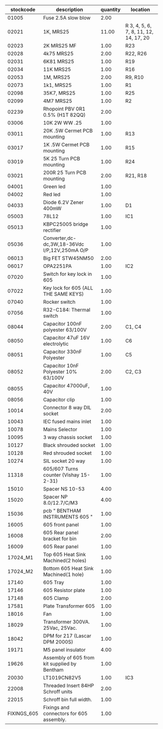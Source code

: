 |stockcode|description|quantity|location|
|---------|-----------|--------|--------|
|01005|Fuse 2.5A slow blow|2.00||
|02021|1K, MRS25|11.00|R 3, 4, 5, 6, 7, 8, 11, 12, 14, 17, 20|
|02023|2K MRS25 MF|1.00|R23|
|02028|4k75 MRS25|2.00|R22, R26|
|02031|6K81  MRS25|1.00|R19|
|02034|11K MRS25|1.00|R16|
|02053|1M, MRS25|2.00|R9, R10|
|02073|1k1, MRS25|1.00|R1|
|02098|35K7, MRS25|1.00|R25|
|02099|4M7 MRS25|1.00|R2|
|02239|Rhopoint PBV 0R1 0.5% (H1T 82QQ)|2.00||
|03006|10K 2W WW .25|1.00||
|03011|20K .5W Cermet PCB mounting|1.00|R13|
|03017|1K .5W Cermet PCB mounting|1.00|R15|
|03019|5K 25 Turn PCB mounting|1.00|R24|
|03021|200R 25 Turn PCB mounting|2.00|R21, R18|
|04001|Green led|1.00||
|04002|Red led|1.00||
|04033|Diode 6.2V Zener 400mW|1.00|D1|
|05003|78L12|1.00|IC1|
|05013|KBPC25005 bridge rectifier|1.00||
|05036|Converter,dc-dc,3W,18-36Vdc I/P,12V,250mA O/P|1.00||
|06013|Big FET  STW45NM50|2.00||
|06017|OPA2251PA|1.00|IC2|
|07020|Switch for key lock in 605|1.00||
|07022|Key lock for 605 (ALL THE SAME KEYS)|1.00||
|07040|Rocker switch|1.00||
|07056|R32-C184: Thermal switch|1.00||
|08044|Capacitor 100nF polyester 63/100V|2.00|C1, C4|
|08050|Capacitor 47uF 16V electrolytic|1.00|C6|
|08051|Capacitor 330nF Polyester|1.00|C5|
|08052|Capacitor 10nF Polyester 10% 63/100V|2.00|C2, C3|
|08055|Capacitor 47000uF, 40V|1.00||
|08056|Capacitor clip|1.00||
|10014|Connector 8 way DIL socket|2.00||
|10043|IEC fused mains inlet|1.00||
|10078|Mains Selector|1.00||
|10095|3 way chassis socket|1.00||
|10127|Black shrouded socket|1.00||
|10128|Red shrouded socket|1.00||
|10274|SIL socket 20 way|1.00||
|11318|605/607 Turns counter (Vishay 15-2-31)|1.00||
|15010|Spacer NS 10-53|4.00||
|15020|Spacer NP 8.0/12.7/C/M3|4.00||
|15036|pcb  " BENTHAM INSTRUMENTS 605 "|1.00||
|16005|605 front panel|1.00||
|16008|605 Rear panel bracket for bin|2.00||
|16009|605 Rear panel|1.00||
|17024_M1|Top 605 Heat Sink Machined(2 holes)|1.00||
|17024_M2|Bottom 605 Heat Sink Machined(1 hole)|1.00||
|17140|605 Tray|1.00||
|17146|605 Resistor plate|1.00||
|17148|605 Clamp|2.00||
|17581|Plate Transformer 605|1.00||
|18016|Fan|1.00||
|18029|Transformer 300VA. 25Vac, 25Vac.|1.00||
|18042|DPM for 217 (Lascar DPM 2000S)|1.00||
|19171|M5 panel insulator|4.00||
|19626|Assembly of 605 from kit supplied by Bentham|1.00||
|20030|LT1019CN82V5|1.00|IC3|
|22008|Threaded Insert 84HP Schroff units|2.00||
|22015|Schroff bin full width.|1.00||
|FIXINGS_605|Fixings and connectors for 605 assembly.|1.00||
